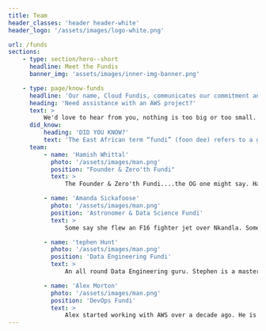 ```yaml
---
title: Team
header_classes: 'header header-white'
header_logo: '/assets/images/logo-white.png'

url: /funds
sections:
    - type: section/hero--short
      headline: Meet the Fundis
      banner_img: 'assets/images/inner-img-banner.png'

    - type: page/know-funds
      headline: 'Our name, Cloud Fundis, communicates our commitment and unmatched expertise in the art of cloud computing.'
      heading: 'Need assistance with an AWS project?'
      text: >
          We'd love to hear from you, nothing is too big or too small.
      did_know:
          heading: 'DID YOU KNOW?'
          text: 'The East African term “fundi” (foon dee) refers to a guru or specialist who has extensive skill and knowledge in a particular field.'
      team:
          - name: 'Hamish Whittal'
            photo: '/assets/images/man.png'
            position: "Founder & Zero'th Fundi"
            text: >
                The Founder & Zero'th Fundi....the OG one might say. Hamish has decades of experience in the industry, is a published author on all things Linux, created the Freedom Toaster and is an all round tech fundi.

          - name: 'Amanda Sickafoose'
            photo: '/assets/images/man.png'
            position: 'Astronomer & Data Science Fundi'
            text: >
                Some say she flew an F16 fighter jet over Nkandla. Some say she was a stow away on Jeff Bezos' flight to space. All we know is she's an Astronomer extraordinaire and data science fundi.

          - name: 'tephen Hunt'
            photo: '/assets/images/man.png'
            position: 'Data Engineering Fundi'
            text: >
                An all round Data Engineering guru. Stephen is a master of all things AWS Glue and EMR - if he can't help you with your data lake and engineering needs we don't know who can!

          - name: 'Alex Morton'
            photo: '/assets/images/man.png'
            position: 'DevOps Fundi'
            text: >
                Alex started working with AWS over a decade ago. He is a DevOps aficionado and will likely bore you to death about the wonders of Terraform if you give him half a chance!
---
```

